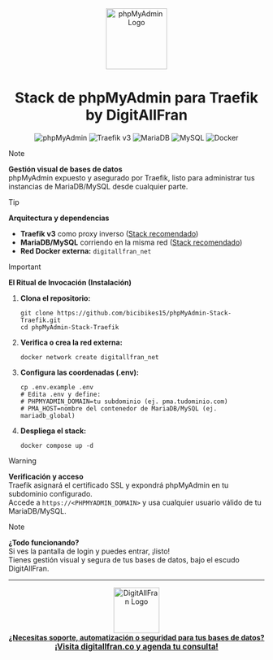 <div align="center">
  <img src="https://cdn.jsdelivr.net/npm/simple-icons@v11/icons/phpmyadmin.svg" alt="phpMyAdmin Logo" width="120"/>
  <h1 align="center">Stack de phpMyAdmin para Traefik by DigitAllFran</h1>
  <p>
    <img src="https://img.shields.io/badge/phpMyAdmin-5.x-orange?style=for-the-badge&logo=phpmyadmin&logoColor=white" alt="phpMyAdmin"/>
    <img src="https://img.shields.io/badge/Traefik-v3-blueviolet?style=for-the-badge&logo=traefikproxy&logoColor=white" alt="Traefik v3"/>
    <img src="https://img.shields.io/badge/MariaDB-003545?style=for-the-badge&logo=mariadb&logoColor=white" alt="MariaDB"/>
    <img src="https://img.shields.io/badge/MySQL-4479A1?style=for-the-badge&logo=mysql&logoColor=white" alt="MySQL"/>
    <img src="https://img.shields.io/badge/Docker-2496ED?style=for-the-badge&logo=docker&logoColor=white" alt="Docker"/>
  </p>
</div>

> [!NOTE]
> **Gestión visual de bases de datos**  
> phpMyAdmin expuesto y asegurado por Traefik, listo para administrar tus instancias de MariaDB/MySQL desde cualquier parte.

> [!TIP]
> **Arquitectura y dependencias**
> - **Traefik v3** como proxy inverso ([Stack recomendado](https://github.com/bicibikes15/Traefik))
> - **MariaDB/MySQL** corriendo en la misma red ([Stack recomendado](https://github.com/bicibikes15/Globals-Databases))
> - **Red Docker externa:** `digitallfran_net`

> [!IMPORTANT]
> **El Ritual de Invocación (Instalación)**
> 1. **Clona el repositorio:**
>    ```
>    git clone https://github.com/bicibikes15/phpMyAdmin-Stack-Traefik.git
>    cd phpMyAdmin-Stack-Traefik
>    ```
> 2. **Verifica o crea la red externa:**
>    ```
>    docker network create digitallfran_net
>    ```
> 3. **Configura las coordenadas (.env):**
>    ```
>    cp .env.example .env
>    # Edita .env y define:
>    # PHPMYADMIN_DOMAIN=tu subdominio (ej. pma.tudominio.com)
>    # PMA_HOST=nombre del contenedor de MariaDB/MySQL (ej. mariadb_global)
>    ```
> 4. **Despliega el stack:**
>    ```
>    docker compose up -d
>    ```

> [!WARNING]
> **Verificación y acceso**  
> Traefik asignará el certificado SSL y expondrá phpMyAdmin en tu subdominio configurado.  
> Accede a `https://<PHPMYADMIN_DOMAIN>` y usa cualquier usuario válido de tu MariaDB/MySQL.

> [!NOTE]
> **¿Todo funcionando?**  
> Si ves la pantalla de login y puedes entrar, ¡listo!  
> Tienes gestión visual y segura de tus bases de datos, bajo el escudo DigitAllFran.

---

<div align="center">
  <a href="https://digitallfran.co" target="_blank">
    <img src="https://digitallfran.co/logo.svg" alt="DigitAllFran Logo" width="90"/><br>
    <b>¿Necesitas soporte, automatización o seguridad para tus bases de datos?</b><br>
    <span style="font-size:1.1em;">
      <strong>¡Visita <u>digitallfran.co</u> y agenda tu consulta!</strong>
    </span>
  </a>
</div>
